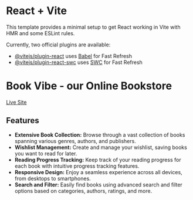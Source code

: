 # React + Vite

This template provides a minimal setup to get React working in Vite with HMR and some ESLint rules.

Currently, two official plugins are available:

- [@vitejs/plugin-react](https://github.com/vitejs/vite-plugin-react/blob/main/packages/plugin-react/README.md) uses [Babel](https://babeljs.io/) for Fast Refresh
- [@vitejs/plugin-react-swc](https://github.com/vitejs/vite-plugin-react-swc) uses [SWC](https://swc.rs/) for Fast Refresh



# Book Vibe - our Online Bookstore

[Live Site](https://b9-a8-bookvibe.netlify.app/)

## Features

- **Extensive Book Collection:** Browse through a vast collection of books spanning various genres, authors, and publishers.
- **Wishlist Management:** Create and manage your wishlist, saving books you want to read for later.
- **Reading Progress Tracking:** Keep track of your reading progress for each book with intuitive progress tracking features.
- **Responsive Design:** Enjoy a seamless experience across all devices, from desktops to smartphones.
- **Search and Filter:** Easily find books using advanced search and filter options based on categories, authors, ratings, and more.

